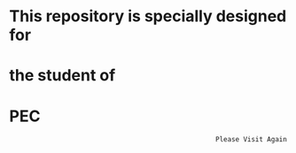 # This repository is specially designed for 
#         the student of 
#               PEC
                                                        Please Visit Again
